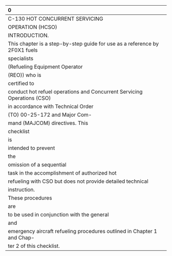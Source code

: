 | 0                                                                          |
|:---------------------------------------------------------------------------|
| C-130 HOT CONCURRENT SERVICING                                             |
| OPERATION (HCSO)                                                           |
| INTRODUCTION.                                                              |
| This chapter is a step-by-step guide for use as a reference by 2F0X1 fuels |
| specialists                                                                |
| (Refueling Equipment Operator                                              |
| (REO)) who is                                                              |
| certified to                                                               |
| conduct hot refuel operations and Concurrent Servicing Operations (CSO)    |
| in accordance with Technical Order                                         |
| (TO) 00-25-172 and Major Com-                                              |
| mand (MAJCOM) directives. This                                             |
| checklist                                                                  |
| is                                                                         |
| intended to prevent                                                        |
| the                                                                        |
| omission of a sequential                                                   |
| task in the accomplishment of authorized hot                               |
| refueling with CSO but does not provide detailed technical                 |
| instruction.                                                               |
| These procedures                                                           |
| are                                                                        |
| to be used in conjunction with the general                                 |
| and                                                                        |
| emergency aircraft refueling procedures outlined in Chapter 1 and Chap-    |
| ter 2 of this checklist.                                                   |